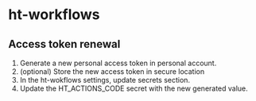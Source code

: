 # ht-workflows


## Access token renewal

1. Generate a new personal access token in personal account.
1. (optional) Store the new access token in secure location
1. In the ht-wokflows settings, update secrets section.
1. Update the HT_ACTIONS_CODE secret with the new generated value.
